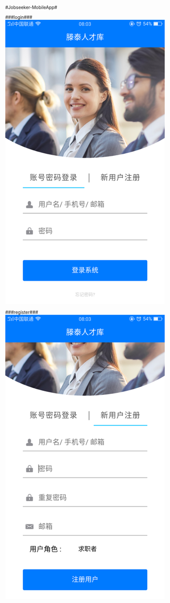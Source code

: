 #Jobseeker-MobileApp#

###login###
![图片丢了](https://github.com/Jlp18/Jobseeker2-MobileApp/blob/master/screenCapture/Screenshot_2018-07-30-08-03-29-45.png)

###register###
![图片丢了](https://github.com/Jlp18/Jobseeker2-MobileApp/blob/master/screenCapture/Screenshot_2018-07-30-08-03-38-29.png)
